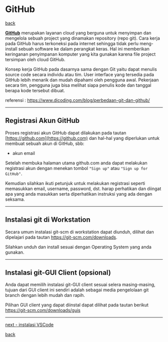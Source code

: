 # GitHub
[back](../readme.md)

[**GitHub**](https://github.com) merupakan layanan cloud yang berguna untuk menyimpan dan mengelola sebuah project yang dinamakan repository (repo git). Cara kerja pada GitHub harus terkoneksi pada internet sehingga tidak perlu meng-install sebuah software ke dalam perangkat keras. Hal ini memberikan keringanan penyimpanan komputer yang kita gunakan karena file project tersimpan oleh cloud GitHub.

Konsep kerja GitHub pada dasarnya sama dengan Git yaitu dapat menulis source code secara individu atau tim. User interface yang tersedia pada GitHub lebih menarik dan mudah dipahami oleh pengguna awal. Pekerjaan secara tim, pengguna juga bisa melihat siapa penulis kode dan tanggal berapa kode tersebut dibuat.

referensi : https://www.dicoding.com/blog/perbedaan-git-dan-github/

---

## Registrasi Akun GitHub
Proses registrasi akun GitHub dapat dilakukan pada tautan [https://github.com](https://github.com) dan hal-hal yang diperlukan untuk membuat sebuah akun di GitHub, sbb:
- akun email

Setelah membuka halaman utama github.com anda dapat melakukan registrasi akun dengan menekan tombol `"Sign up"` atau `"Sign up for GitHub"`.

Kemudian silahkan ikuti petunjuk untuk melakukan registrasi seperti memasukkan email, username, password, dst. harap perhatikan dan diingat apa yang anda masukkan serta diperhatikan instruksi yang ada dengan seksama.

---

## Instalasi git di Workstation
Secara umum instalasi git-scm di workstation dapat diunduh, dilihat dan dipelajari pada tautan https://git-scm.com/downloads.

Silahkan unduh dan install sesuai dengan Operating System yang anda gunakan.

---

## Instalasi git-GUI Client (opsional)
Anda dapat memilih instalasi git-GUI client sesuai selera masing-masing, tujuan dari GUI client ini sendiri adalah sebagai media pengelolaan git branch dengan lebih mudah dan rapih.

Pilihan GUI client yang dapat diinstal dapat dilihat pada tautan berikut https://git-scm.com/downloads/guis

---

[next - instalasi VSCode](../VSCode/readme.md)

[back](../readme.md)